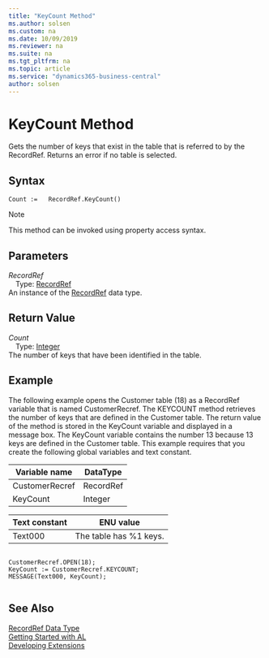 ```yaml
---
title: "KeyCount Method"
ms.author: solsen
ms.custom: na
ms.date: 10/09/2019
ms.reviewer: na
ms.suite: na
ms.tgt_pltfrm: na
ms.topic: article
ms.service: "dynamics365-business-central"
author: solsen
---
```

[//]: # (START>DO_NOT_EDIT)
[//]: # (IMPORTANT:Do not edit any of the content between here and the END>DO_NOT_EDIT.)
[//]: # (Any modifications should be made in the .xml files in the ModernDev repo.)
# KeyCount Method
Gets the number of keys that exist in the table that is referred to by the RecordRef. Returns an error if no table is selected.


## Syntax
```
Count :=   RecordRef.KeyCount()
```
> [!NOTE]  
> This method can be invoked using property access syntax.  

## Parameters
*RecordRef*  
&emsp;Type: [RecordRef](recordref-data-type.md)  
An instance of the [RecordRef](recordref-data-type.md) data type.  

## Return Value
*Count*  
&emsp;Type: [Integer](../integer/integer-data-type.md)  
The number of keys that have been identified in the table.  


[//]: # (IMPORTANT: END>DO_NOT_EDIT)

## Example  
 The following example opens the Customer table \(18\) as a RecordRef variable that is named CustomerRecref. The KEYCOUNT method retrieves the number of keys that are defined in the Customer table. The return value of the method is stored in the KeyCount variable and displayed in a message box. The KeyCount variable contains the number 13 because 13 keys are defined in the Customer table. This example requires that you create the following global variables and text constant.  
  
|Variable name|DataType|  
|-------------------|--------------|  
|CustomerRecref|RecordRef|  
|KeyCount|Integer|  
  
|Text constant|ENU value|  
|-------------------|---------------|  
|Text000|The table has %1 keys.|  
  
```  
  
CustomerRecref.OPEN(18);  
KeyCount := CustomerRecref.KEYCOUNT;  
MESSAGE(Text000, KeyCount);  
  
```  

## See Also
[RecordRef Data Type](recordref-data-type.md)  
[Getting Started with AL](../../devenv-get-started.md)  
[Developing Extensions](../../devenv-dev-overview.md)